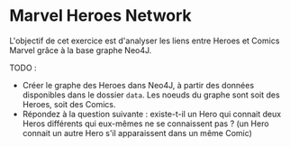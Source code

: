 # Marvel Heroes Network

L'objectif de cet exercice est d'analyser les liens entre Heroes et Comics Marvel grâce à la base graphe Neo4J.

TODO : 
* Créer le graphe des Heroes dans Neo4J, à partir des données disponibles dans le dossier `data`. Les noeuds du graphe sont soit des Heroes, soit des Comics.
* Répondez à la question suivante : existe-t-il un Hero qui connait deux Heros différents qui eux-mêmes ne se connaissent pas ? (un Hero connait un autre Hero s'il apparaissent dans un même Comic)